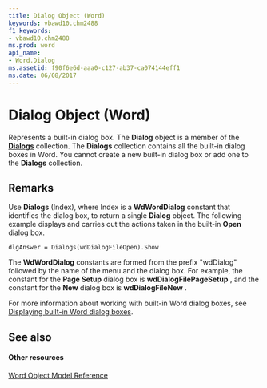 ```yaml
---
title: Dialog Object (Word)
keywords: vbawd10.chm2488
f1_keywords:
- vbawd10.chm2488
ms.prod: word
api_name:
- Word.Dialog
ms.assetid: f90f6e6d-aaa0-c127-ab37-ca074144eff1
ms.date: 06/08/2017
---
```



# Dialog Object (Word)

Represents a built-in dialog box. The  **Dialog** object is a member of the **[Dialogs](dialogs-object-word.md)** collection. The **Dialogs** collection contains all the built-in dialog boxes in Word. You cannot create a new built-in dialog box or add one to the **Dialogs** collection.


## Remarks

Use  **Dialogs** (Index), where Index is a **WdWordDialog** constant that identifies the dialog box, to return a single **Dialog** object. The following example displays and carries out the actions taken in the built-in **Open** dialog box.


```
dlgAnswer = Dialogs(wdDialogFileOpen).Show
```

The  **WdWordDialog** constants are formed from the prefix "wdDialog" followed by the name of the menu and the dialog box. For example, the constant for the **Page Setup** dialog box is **wdDialogFilePageSetup** , and the constant for the **New** dialog box is **wdDialogFileNew** .

For more information about working with built-in Word dialog boxes, see [Displaying built-in Word dialog boxes](http://msdn.microsoft.com/library/abe465f9-09a1-72ea-2e2d-9de14fc02434%28Office.15%29.aspx).


## See also


#### Other resources


[Word Object Model Reference](http://msdn.microsoft.com/library/be452561-b436-bb9b-6f94-3faa9a74a6fd%28Office.15%29.aspx)


